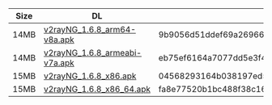 |    Size   |     DL  | sha512sum |
|  ---  |  ---  |  ---  |
| 14MB | [v2rayNG_1.6.8_arm64-v8a.apk](https://cdn.jsdelivr.net/gh/googleians/v2rayNG@main/v2rayNG_1.6.8_arm64-v8a.apk) | 9b9056d51ddef69a2696652b027eda239de5e7c498edacb7a7888dcf51eccce31a872cdd5f1ac730f6a550740f470c6f5cd471876e0822df4ae46db85eb389c4 |
| 14MB | [v2rayNG_1.6.8_armeabi-v7a.apk](https://cdn.jsdelivr.net/gh/googleians/v2rayNG@main/v2rayNG_1.6.8_armeabi-v7a.apk) | eb75ef6164a7077dd5e3f44fdf21adbc102c7f47e5c1217afdb092c9d007c65adda8f4f777023ff9591ee5ae49b11661307db1c3240ce293648086f9d1c35066 |
| 15MB | [v2rayNG_1.6.8_x86.apk](https://cdn.jsdelivr.net/gh/googleians/v2rayNG@main/v2rayNG_1.6.8_x86.apk) | 04568293164b038197ed5f9ed18056313af556d3ca7e7807cd53f222e96e2ca93e3d4abb6f5012dc09b05076c0a1a86802f014b2b9e7c08621fe4ca8a314c14f |
| 15MB | [v2rayNG_1.6.8_x86_64.apk](https://cdn.jsdelivr.net/gh/googleians/v2rayNG@main/v2rayNG_1.6.8_x86_64.apk) | fa8e77520b1bc488f38c161c7b7e14b2e1419162df8ea38afe23a3c55654c50b7fbb5d9c8d65fda79577eb01cf8e66458b9b4db8539b583146fb9d788795a8d5 |
